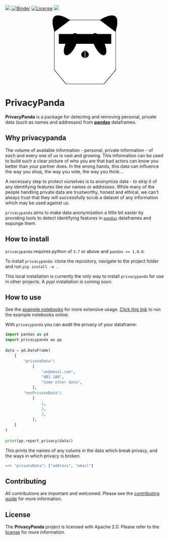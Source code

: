 ![](https://github.com/TTitcombe/PrivacyPanda/workflows/Test%20build/badge.svg)
[![Binder](https://mybinder.org/badge_logo.svg)][binder]
[![License](https://img.shields.io/badge/License-Apache%202.0-blue.svg)](./LICENSE)
![](https://img.shields.io/badge/privacy-protecting-black)


<p align="center">
  <img src="images/logo.png">
</p>

# PrivacyPanda
**PrivacyPanda** is a package for detecting and removing personal, private data (such as names and addresses) from [**pandas**][pandas] dataframes.

## Why privacypanda
The volume of available information - personal, private information - of each and every one of us is vast and growing. This information can be used to build such a clear picture of who you are that bad actors can know you better than your partner does. In the wrong hands, this data can influence the way you shop, the way you vote, the way you think...

A necessary step to protect ourselves is to anonymize data - to strip it of any identifying features like our names or addresses. While many of the people handling private data are trustworthy, honest and ethical, we can't always trust that they will successfully scrub a dataset of any information which may be used against us.

`privacypanda` aims to make data anonymization a little bit easier by providing tools to detect identifying features in [`pandas`][pandas] dataframes and expunge them.

## How to install
`privacypanda` requires python of `3.7` or above and `pandas >= 1.0.0`.

To install `privacypanda`: clone the repository, navigate to the project folder and run `pip install -e .`

This local installation is currently the only way to install `privacypanda` for use in other projects. A pypi installation is coming soon.

## How to use
See the [example notebooks](./examples/) for more extensive usage.
[Click this link][binder] to run the example notebooks online.

With `privacypanda` you can audit the privacy of your dataframe:
```python
import pandas as pd
import privacypanda as pp

data = pd.DataFrame(
    {
        "privateData":
            [
                "an@email.com",
                "AB1 1AB",
                "Some other data",
            ],
        "nonPrivateData":
            [
                1,
                2,
                3,
            ],
    }
)

print(pp.report_privacy(data))
```

This prints the names of any colums in the data which break privacy,
and the ways in which privacy is broken.

```python
>>> "privateData": ["address", "email"]
```

## Contributing
All contributions are important and welcomed.
Please see the [contributing guide](./CONTRIBUTING.md) for more information.

## License
The **PrivacyPanda** project is licensed with Apache 2.0.
Please refer to the [license](./LICENSE) for more information.


[binder]: https://mybinder.org/v2/gh/TTitcombe/PrivacyPanda/master
[pandas]: https://pandas.pydata.org/
